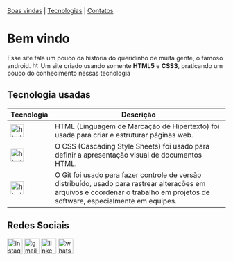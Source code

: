 [Boas vindas](#bem-vindo) |
[Tecnologias](#tecnologia-usadas) |
[Contatos](#redes-sociais)

# Bem vindo

Esse site fala um pouco da historia do queridinho de muita gente, o famoso android. <img src="https://cdn.jsdelivr.net/gh/devicons/devicon/icons/android/android-original.svg" height="15" alt="html5 logo"  />
Um site criado usando somente **HTML5** e **CSS3**, praticando um pouco do conhecimento nessas tecnologia

## Tecnologia usadas 

Tecnologia  |  Descrição
------------|-----------
<img src="https://cdn.jsdelivr.net/gh/devicons/devicon/icons/html5/html5-original.svg" height="30" alt="html5 logo"  /> | HTML (Linguagem de Marcação de Hipertexto) foi  usada para criar e estruturar páginas web.
<img src="https://cdn.jsdelivr.net/gh/devicons/devicon/icons/css3/css3-original.svg" height="30" alt="html5 logo"  /> | O CSS (Cascading Style Sheets) foi usado para definir a apresentação visual de documentos HTML. 
<img src="https://cdn.jsdelivr.net/gh/devicons/devicon/icons/git/git-original.svg" height="30" alt="html5 logo"  /> | O Git foi usado para fazer controle de versão distribuído, usado para rastrear alterações em arquivos e coordenar o trabalho em projetos de software, especialmente em equipes.

## Redes Sociais

<div align="left">
  <a href="https://www.instagram.com/daviid.dev/"><img src="https://img.shields.io/static/v1?message=Instagram&logo=instagram&label=&color=E4405F&logoColor=white&labelColor=&style=for-the-badge" height="35" alt="instagram logo"  /></a>
  <a href="mailto:david32473247@gmail.com"><img src="https://img.shields.io/static/v1?message=Gmail&logo=gmail&label=&color=D14836&logoColor=white&labelColor=&style=for-the-badge" height="35" alt="gmail logo"  /></a>
  <a href="https://www.linkedin.com/in/f-david-pereira/"><img src="https://img.shields.io/static/v1?message=LinkedIn&logo=linkedin&label=&color=0077B5&logoColor=white&labelColor=&style=for-the-badge" height="35" alt="linkedin logo"  /></a>
  <a href="https://wa.me/5592985649741?text=Tenho%20interesse%20em%20seus%20serviços"><img src="https://img.shields.io/static/v1?message=Whatsapp&logo=whatsapp&label=&color=25D366&logoColor=white&labelColor=&style=for-the-badge" height="35" alt="whatsapp logo"  /></a>
</div>
